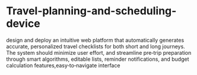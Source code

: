 # Travel-planning-and-scheduling-device
design and deploy an intuitive web platform that automatically generates accurate, personalized travel checklists for both short and long journeys. The system should minimize user effort, and streamline pre‑trip preparation through smart algorithms, editable lists, reminder notifications, and budget calculation features,easy‑to‑navigate interface
